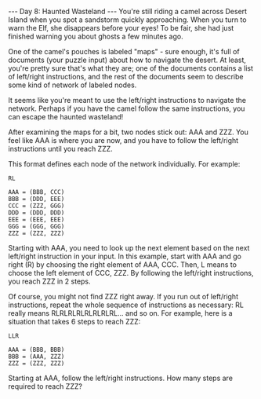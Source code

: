 --- Day 8: Haunted Wasteland ---
You're still riding a camel across Desert Island when you spot a sandstorm 
quickly approaching. When you turn to warn the Elf, she disappears before 
your eyes! To be fair, she had just finished warning you about ghosts 
a few minutes ago.

One of the camel's pouches is labeled "maps" - sure enough, it's full of 
documents (your puzzle input) about how to navigate the desert. At least, 
you're pretty sure that's what they are; one of the documents contains 
a list of left/right instructions, and the rest of the documents seem to 
describe some kind of network of labeled nodes.

It seems like you're meant to use the left/right instructions to navigate 
the network. Perhaps if you have the camel follow the same instructions, 
you can escape the haunted wasteland!

After examining the maps for a bit, two nodes stick out: AAA and ZZZ. 
You feel like AAA is where you are now, and you have to follow the 
left/right instructions until you reach ZZZ.

This format defines each node of the network individually. For example:

    RL

    AAA = (BBB, CCC)
    BBB = (DDD, EEE)
    CCC = (ZZZ, GGG)
    DDD = (DDD, DDD)
    EEE = (EEE, EEE)
    GGG = (GGG, GGG)
    ZZZ = (ZZZ, ZZZ)

Starting with AAA, you need to look up the next element based on the next 
left/right instruction in your input. In this example, start with AAA 
and go right (R) by choosing the right element of AAA, CCC. Then, L means 
to choose the left element of CCC, ZZZ. By following the left/right 
instructions, you reach ZZZ in 2 steps.

Of course, you might not find ZZZ right away. If you run out of left/right 
instructions, repeat the whole sequence of instructions as necessary: RL 
really means RLRLRLRLRLRLRLRL... and so on. For example, here is a 
situation that takes 6 steps to reach ZZZ:

    LLR

    AAA = (BBB, BBB)
    BBB = (AAA, ZZZ)
    ZZZ = (ZZZ, ZZZ)

Starting at AAA, follow the left/right instructions. How many steps are 
required to reach ZZZ?